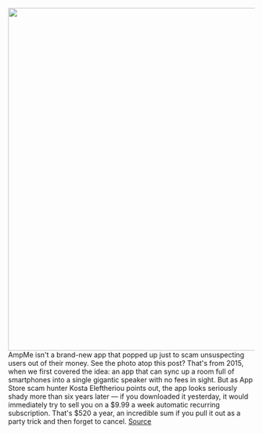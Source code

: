 <img src='https://cdn.vox-cdn.com/thumbor/vHigV6E758gNISKIh3mxsRKVjj4=/0x0:2500x1667/1200x800/filters:focal(1175x1046:1575x1446)/cdn.vox-cdn.com/uploads/chorus_image/image/70381698/ampme-0616.0.0.jpg' width='700px' /><br/>
AmpMe isn't a brand-new app that popped up just to scam unsuspecting users out of their money. See the photo atop this post? That's from 2015, when we first covered the idea: an app that can sync up a room full of smartphones into a single gigantic speaker with no fees in sight. But as App Store scam hunter Kosta Eleftheriou points out, the app looks seriously shady more than six years later — if you downloaded it yesterday, it would immediately try to sell you on a $9.99 a week automatic recurring subscription. That's $520 a year, an incredible sum if you pull it out as a party trick and then forget to cancel.
<a href='https://www.theverge.com/2022/1/12/22881053/ampme-apple-app-store-scams-recurring-subscription'> Source <a/>